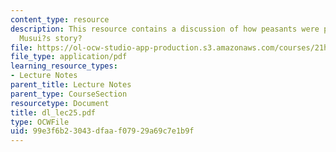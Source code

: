 ```yaml
---
content_type: resource
description: This resource contains a discussion of how peasants were portrayed in
  Musui?s story?
file: https://ol-ocw-studio-app-production.s3.amazonaws.com/courses/21h-522-japan-in-the-age-of-the-samurai-history-and-film-fall-2006/99e3f6b23043dfaaf07929a69c7e1b9f_dl_lec25.pdf
file_type: application/pdf
learning_resource_types:
- Lecture Notes
parent_title: Lecture Notes
parent_type: CourseSection
resourcetype: Document
title: dl_lec25.pdf
type: OCWFile
uid: 99e3f6b2-3043-dfaa-f079-29a69c7e1b9f
---
```


